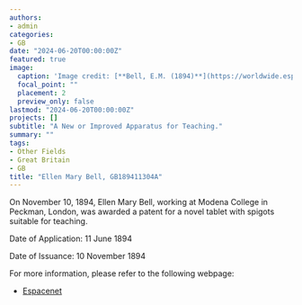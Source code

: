 ```yaml
---
authors:
- admin
categories:
- GB
date: "2024-06-20T00:00:00Z"
featured: true
image:
  caption: 'Image credit: [**Bell, E.M. (1894)**](https://worldwide.espacenet.com/patent/search/family/032124054/publication/GB189411304A?q=pn%3DGB189411304A&queryLang=en%3Ade%3Afr)'
  focal_point: ""
  placement: 2
  preview_only: false
lastmod: "2024-06-20T00:00:00Z"
projects: []
subtitle: "A New or Improved Apparatus for Teaching."
summary: ""
tags:
- Other Fields
- Great Britain 
- GB 
title: "Ellen Mary Bell, GB189411304A"
---
```

On November 10, 1894, Ellen Mary Bell, working at Modena College in Peckman, London, was awarded a patent for a novel tablet with spigots suitable for teaching.

Date of Application: 11 June 1894 

Date of Issuance: 10 November 1894

For more information, please refer to the following webpage: 

- [Espacenet](https://worldwide.espacenet.com/patent/search/family/032124054/publication/GB189411304A?q=pn%3DGB189411304A&queryLang=en%3Ade%3Afr)
